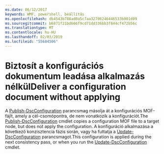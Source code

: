 ```yaml
---
ms.date: 06/12/2017
keywords: WMF, powershell, beállítás
ms.openlocfilehash: db4543b788ad0a5c7aa32706246446533b901d09
ms.sourcegitcommit: b6871f21bd666f9cd71dd336bb3f844cf472b56c
ms.translationtype: MT
ms.contentlocale: hu-HU
ms.lasthandoff: 02/03/2019
ms.locfileid: "55684506"
---
```

# <a name="deliver-a-configuration-document-without-applying"></a><span data-ttu-id="be6e9-102">Biztosít a konfigurációs dokumentum leadása alkalmazás nélkül</span><span class="sxs-lookup"><span data-stu-id="be6e9-102">Deliver a configuration document without applying</span></span>

<span data-ttu-id="be6e9-103">A [Publish-DscConfiguration](https://technet.microsoft.com/library/mt517875.aspx) parancsmag másolja át a konfigurációs MOF-fájlt, amely a cél-csomópontra, de nem vonatkozik a konfigurációt.</span><span class="sxs-lookup"><span data-stu-id="be6e9-103">The [Publish-DscConfiguration](https://technet.microsoft.com/library/mt517875.aspx) cmdlet copies a configuration MOF file to a target node, but does not apply the configuration.</span></span>
<span data-ttu-id="be6e9-104">A konfiguráció alkalmazása a következő konzisztencia fázis során, vagy ha futtatja a [Update-DscConfiguration](https://technet.microsoft.com/library/mt143541.aspx) parancsmagot.</span><span class="sxs-lookup"><span data-stu-id="be6e9-104">This configuration is applied during the next consistency pass, or when you run the [Update-DscConfiguration](https://technet.microsoft.com/library/mt143541.aspx) cmdlet.</span></span>
